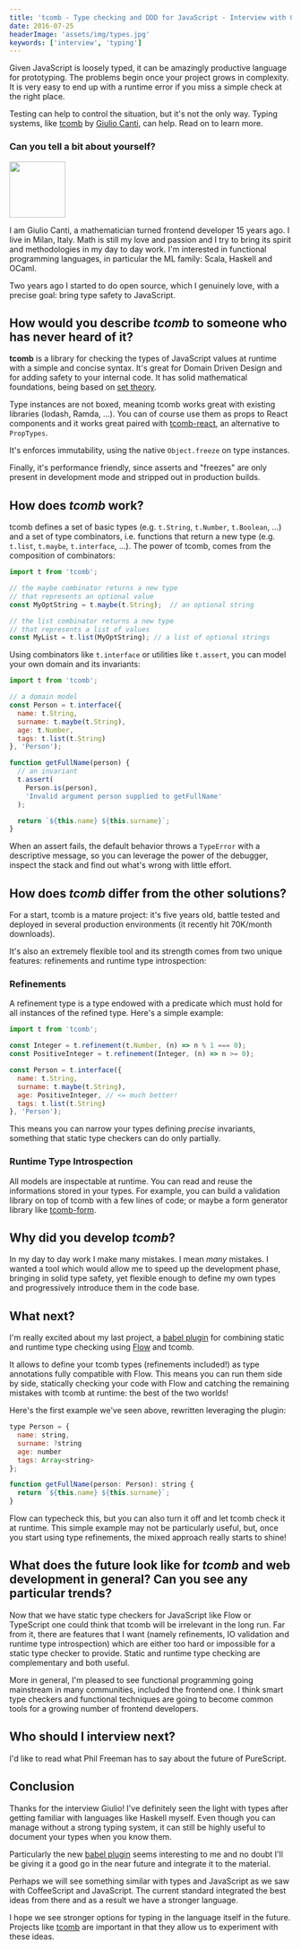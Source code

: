 ```yaml
---
title: 'tcomb - Type checking and DDD for JavaScript - Interview with Giulio Canti'
date: 2016-07-25
headerImage: 'assets/img/types.jpg'
keywords: ['interview', 'typing']
---
```


Given JavaScript is loosely typed, it can be amazingly productive language for prototyping. The problems begin once your project grows in complexity. It is very easy to end up with a runtime error if you miss a simple check at the right place.

Testing can help to control the situation, but it's not the only way. Typing systems, like [tcomb](https://github.com/gcanti/tcomb) by [Giulio Canti](https://twitter.com/GiulioCanti), can help. Read on to learn more.

### Can you tell a bit about yourself?

<p>
<span class="author">
  <img src="https://www.gravatar.com/avatar/17e7c06ba6bf8429ce311069b95c57d7?s=200" alt"Giulio Canti" class="author" width="100" height="100" />
</span>

I am Giulio Canti, a mathematician turned frontend developer 15 years ago. I live in Milan, Italy. Math is still my love and passion and I try to bring its spirit and methodologies in my day to day work. I'm interested in functional programming languages, in particular the ML family: Scala, Haskell and OCaml.
</p>

Two years ago I started to do open source, which I genuinely love, with a precise goal: bring type safety to JavaScript.

## How would you describe *tcomb* to someone who has never heard of it?

**tcomb** is a library for checking the types of JavaScript values at runtime with a simple and concise syntax. It's great for Domain Driven Design and for adding safety to your internal code. It has solid mathematical foundations, being based on [set theory](https://en.wikipedia.org/wiki/Set_theory).

Type instances are not boxed, meaning tcomb works great with existing libraries (lodash, Ramda, ...). You can of course use them as props to React components and it works great paired with [tcomb-react](https://github.com/gcanti/tcomb-react), an alternative to `PropTypes`.

It's enforces immutability, using the native `Object.freeze` on type instances.

Finally, it's performance friendly, since asserts and "freezes" are only present in development mode and stripped out in production builds.

## How does *tcomb* work?

tcomb defines a set of basic types (e.g. `t.String`, `t.Number`, `t.Boolean`, ...) and a set of type combinators, i.e. functions that return a new type (e.g. `t.list`, `t.maybe`, `t.interface`, ...). The power of tcomb, comes from the composition of combinators:

```js
import t from 'tcomb';

// the maybe combinator returns a new type
// that represents an optional value
const MyOptString = t.maybe(t.String);  // an optional string

// the list combinator returns a new type
// that represents a list of values
const MyList = t.list(MyOptString); // a list of optional strings
```

Using combinators like `t.interface` or utilities like `t.assert`, you can model your own domain and its invariants:

```js
import t from 'tcomb';

// a domain model
const Person = t.interface({
  name: t.String,
  surname: t.maybe(t.String),
  age: t.Number,
  tags: t.list(t.String)
}, 'Person');

function getFullName(person) {
  // an invariant
  t.assert(
    Person.is(person),
    'Invalid argument person supplied to getFullName'
  );

  return `${this.name} ${this.surname}`;
}
```

When an assert fails, the default behavior throws a `TypeError` with a descriptive message, so you can leverage the power of the debugger, inspect the stack and find out what's wrong with little effort.

## How does *tcomb* differ from the other solutions?

For a start, tcomb is a mature project: it's five years old, battle tested and deployed in several production environments (it recently hit 70K/month downloads).

It's also an extremely flexible tool and its strength comes from two unique features: refinements and runtime type introspection:

### Refinements

A refinement type is a type endowed with a predicate which must hold for all instances of the refined type. Here's a simple example:

```js
import t from 'tcomb';

const Integer = t.refinement(t.Number, (n) => n % 1 === 0);
const PositiveInteger = t.refinement(Integer, (n) => n >= 0);

const Person = t.interface({
  name: t.String,
  surname: t.maybe(t.String),
  age: PositiveInteger, // <= much better!
  tags: t.list(t.String)
}, 'Person');
```

This means you can narrow your types defining *precise* invariants, something that static type checkers can do only partially.

### Runtime Type Introspection

All models are inspectable at runtime. You can read and reuse the informations stored in your types. For example, you can build a validation library on top of tcomb with a few lines of code; or maybe a form generator library like [tcomb-form](https://github.com/gcanti/tcomb-form).

## Why did you develop *tcomb*?

In my day to day work I make many mistakes. I mean *many* mistakes. I wanted a tool which would allow me to speed up the development phase, bringing in solid type safety, yet flexible enough to define my own types and progressively introduce them in the code base.

## What next?

I'm really excited about my last project, a [babel plugin](https://github.com/gcanti/babel-plugin-tcomb) for combining static and runtime type checking using [Flow](https://github.com/facebook/flow) and tcomb.

It allows to define your tcomb types (refinements included!) as type annotations fully compatible with Flow. This means you can run them side by side, statically checking your code with Flow and catching the remaining mistakes with tcomb at runtime: the best of the two worlds!

Here's the first example we've seen above, rewritten leveraging the plugin:

```js
type Person = {
  name: string,
  surname: ?string
  age: number
  tags: Array<string>
};

function getFullName(person: Person): string {
  return `${this.name} ${this.surname}`;
}
```

Flow can typecheck this, but you can also turn it off and let tcomb check it at runtime. This simple example may not be particularly useful, but, once you start using type refinements, the mixed approach really starts to shine!


## What does the future look like for *tcomb* and web development in general? Can you see any particular trends?

Now that we have static type checkers for JavaScript like Flow or TypeScript one could think that tcomb will be irrelevant in the long run. Far from it, there are features that I want (namely refinements, IO validation and runtime type introspection) which are either too hard or impossible for a static type checker to provide. Static and runtime type checking are complementary and both useful.

More in general, I'm pleased to see functional programming going mainstream in many communities, included the frontend one.
I think smart type checkers and functional techniques are going to become common tools for a growing number of frontend developers.

## Who should I interview next?

I'd like to read what Phil Freeman has to say about the future of PureScript.

## Conclusion

Thanks for the interview Giulio! I've definitely seen the light with types after getting familiar with languages like Haskell myself. Even though you can manage without a strong typing system, it can still be highly useful to document your types when you know them.

Particularly the new [babel plugin](https://github.com/gcanti/babel-plugin-tcomb) seems interesting to me and no doubt I'll be giving it a good go in the near future and integrate it to the material.

Perhaps we will see something similar with types and JavaScript as we saw with CoffeeScript and JavaScript. The current standard integrated the best ideas from there and as a result we have a stronger language.

I hope we see stronger options for typing in the language itself in the future. Projects like [tcomb](https://github.com/gcanti/tcomb) are important in that they allow us to experiment with these ideas.
